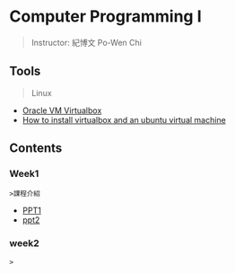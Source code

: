 # Computer Programming I
>Instructor: 紀博文 Po-Wen Chi
## Tools
>Linux
* [Oracle VM Virtualbox](https://www.virtualbox.org/)
* [How to install virtualbox and an ubuntu virtual machine](https://drive.google.com/file/d/1HnZquk3WTQQmAIIm7pi76Z1J3-499SYp/view)
## Contents
### Week1
    >課程介紹
* [PPT1](https://docs.google.com/presentation/d/1FYGHZ7bG21BfQvgn0DMttnc_zV6ULX7mz9hFUACeICU/edit#slide=id.g149e9157ffd_0_145)
* [ppt2](https://drive.google.com/file/d/1re9zWADjqRl6w0_thSqaEomti9-emnFz/view)
### week2
    >